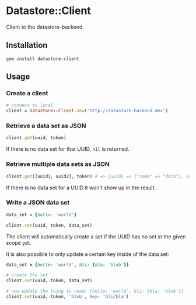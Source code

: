 # Datastore::Client

Client to the datastore-backend.

## Installation

```
gem install datastore-client
```

## Usage

### Create a client
```ruby
# connect to local
client = Datastore::Client.new('http://datastore-backend.dev')
```

### Retrieve a data set as JSON
```ruby
client.get(uuid, token)
```

If there is no data set for that UUID, ``nil`` is returned.

### Retrieve multiple data sets as JSON
```ruby
client.get([uuid1, uuid2], token) # => {uuid1 => {"some" => "data"}, uuid2 => {"more" => "data"}}
```

If there is no data set for a UUID it won't show up in the result.

### Write a JSON data set
```ruby
data_set = {hello: 'world'}

client.set(uuid, token, data_set)
```

The client will automatically create a set if the UUID has no set in the given scope yet.

It is also possible to only update a certain key inside of the data set:

```ruby
data_set = {hello: 'world', bli: {bla: 'blub'}}

# create the set
client.set(uuid, token, data_set)

# now update the thing to read: {hello: 'world', bli: {bla: 'blob'}}
client.set(uuid, token, 'blob', key: 'bli/bla')
```